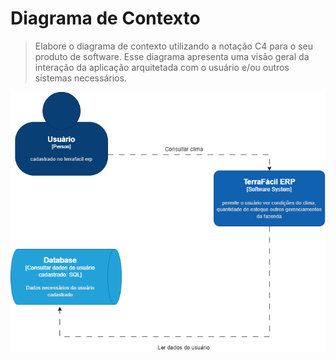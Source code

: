 # Diagrama de Contexto

> Elabore o diagrama de contexto utilizando a notação C4 para o seu produto de software. Esse diagrama apresenta uma visão geral da interação da aplicação arquitetada com o usuário e/ou outros sistemas necessários.  

![Diagrama de Contexto do ToDoDist](figuras/diagrama-de-contexto-tferp.png)

